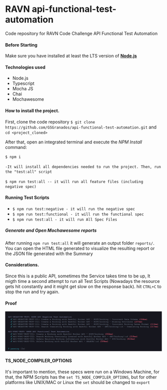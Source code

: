 # RAVN api-functional-test-automation
Code repository for RAVN Code Challenge API Functional Test Automation

#### Before Starting
Make sure you have installed at least the LTS version of [**Node.js**](https://nodejs.org/es/download/) 

#### Technologies used
- Node.js
- Typescript
- Mocha JS
- Chai
- Mochawesome

#### How to install the project.

First, clone the code repository `$ git clone https://github.com/GSGranados/api-functional-test-automation.git` and
`cd <project_cloned>`

After that, open an integrated terminal and execute the *NPM Install* command: 

```
$ npm i

-It will install all dependencies needed to run the project. Then, run the "test:all" script

$ npm run test:all -- it will run all feature files (including negative spec)

```

#### Running Test Scripts
* `$ npm run test:negative - it will run the negative spec`
* `$ npm run test:functional - it will run the functional spec`
* `$ npm run test:all - it will run All Spec Files`

##### Generate and Open Mochawesome reports

After running `npm run test:all` it will generate an output folder `reports/`. You can open the HTML file generated to visualize the resulting report or the JSON file generated with the Summary


#### Considerations.
Since this is a public API, sometimes the Service takes time to be up, It migth time a second attempt to run all Test Scripts (Nowadays the resource gets hit constantly and it might get slow on the response back).
hit `CTRL+C` to stop the run and try again.

#### Proof
![Suite Run Successfully](./assets/api-test-executed.png)

#### TS_NODE_COMPILER_OPTIONS
It's important to mention, these specs were run on a Windows Machine, for that, the NPM Scripts has the `set TS_NODE_COMPILER_OPTIONS`, but for other platforms like UNIX/MAC or Linux the `set` should be changed to `export`